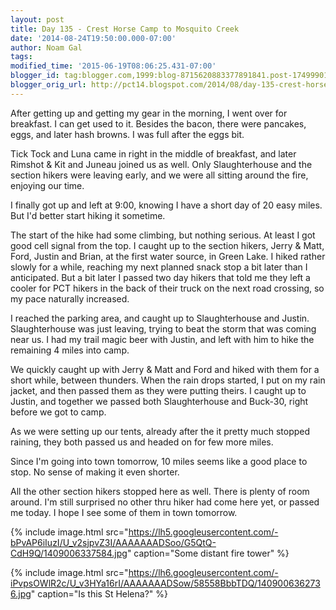 ```yaml
---
layout: post
title: Day 135 - Crest Horse Camp to Mosquito Creek
date: '2014-08-24T19:50:00.000-07:00'
author: Noam Gal
tags:
modified_time: '2015-06-19T08:06:25.431-07:00'
blogger_id: tag:blogger.com,1999:blog-8715620883377891841.post-1749990166074381937
blogger_orig_url: http://pct14.blogspot.com/2014/08/day-135-crest-horse-camp-to-mosquito.html
---
```

After getting up and getting my gear in the morning, I went over for breakfast. I can get used to it. Besides the bacon, there were pancakes, eggs, and later hash browns. I was full after the eggs bit.

Tick Tock and Luna came in right in the middle of breakfast, and later Rimshot & Kit and Juneau joined us as well. Only Slaughterhouse and the section hikers were leaving early, and we were all sitting around the fire, enjoying our time.

I finally got up and left at 9:00, knowing I have a short day of 20 easy miles. But I'd better start hiking it sometime.

The start of the hike had some climbing, but nothing serious. At least I got good cell signal from the top. I caught up to the section hikers, Jerry & Matt, Ford, Justin and Brian, at the first water source, in Green Lake. I hiked rather slowly for a while, reaching my next planned snack stop a bit later than I anticipated. But a bit later I passed two day hikers that told me they left a cooler for PCT hikers in the back of their truck on the next road crossing, so my pace naturally increased.

I reached the parking area, and caught up to Slaughterhouse and Justin. Slaughterhouse was just leaving, trying to beat the storm that was coming near us. I had my trail magic beer with Justin, and left with him to hike the remaining 4 miles into camp.

We quickly caught up with Jerry & Matt and Ford and hiked with them for a short while, between thunders. When the rain drops started, I put on my rain jacket, and then passed them as they were putting theirs. I caught up to Justin, and together we passed both Slaughterhouse and Buck-30, right before we got to camp.

As we were setting up our tents, already after the it pretty much stopped raining, they both passed us and headed on for few more miles.

Since I'm going into town tomorrow, 10 miles seems like a good place to stop. No sense of making it even shorter.

All the other section hikers stopped here as well. There is plenty of room around. I'm still surprised no other thru hiker had come here yet, or passed me today. I hope I see some of them in town tomorrow.

{% include image.html src="https://lh5.googleusercontent.com/-bPvAP6iIuzI/U_v2sjpvZ3I/AAAAAAADSoo/G5QtQ-CdH9Q/1409006337584.jpg" caption="Some distant fire tower" %}

{% include image.html src="https://lh6.googleusercontent.com/-iPvpsOWlR2c/U_v3HYa16rI/AAAAAAADSow/58558BbbTDQ/1409006362736.jpg" caption="Is this St Helena?" %}
